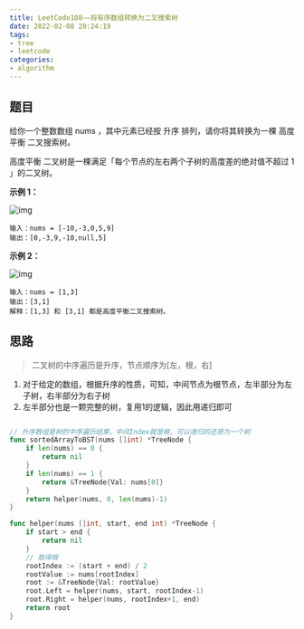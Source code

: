```yaml
---
title: LeetCode108——将有序数组转换为二叉搜索树
date: 2022-02-08 20:24:19
tags:
- tree
- leetcode
categories:
- algorithm
---
```


## 题目

给你一个整数数组 nums ，其中元素已经按 升序 排列，请你将其转换为一棵 高度平衡 二叉搜索树。

高度平衡 二叉树是一棵满足「每个节点的左右两个子树的高度差的绝对值不超过 1 」的二叉树。

**示例 1：**

![img](https://assets.leetcode.com/uploads/2021/02/18/btree1.jpg)

```
输入：nums = [-10,-3,0,5,9]
输出：[0,-3,9,-10,null,5]
```

**示例 2：**

![img](https://assets.leetcode.com/uploads/2021/02/18/btree.jpg)

```
输入：nums = [1,3]
输出：[3,1]
解释：[1,3] 和 [3,1] 都是高度平衡二叉搜索树。
```

## 思路

> 二叉树的中序遍历是升序，节点顺序为[左，根，右]

1. 对于给定的数组，根据升序的性质，可知，中间节点为根节点，左半部分为左子树，右半部分为右子树
2. 左半部分也是一颗完整的树，复用1的逻辑，因此用递归即可

```go

// 升序数组是树的中序遍历结果，中间Index就是根，可以递归的还原为一个树
func sortedArrayToBST(nums []int) *TreeNode {
	if len(nums) == 0 {
		return nil
	}
	if len(nums) == 1 {
		return &TreeNode{Val: nums[0]}
	}
	return helper(nums, 0, len(nums)-1)
}

func helper(nums []int, start, end int) *TreeNode {
	if start > end {
		return nil
	}
	// 取得根
	rootIndex := (start + end) / 2
	rootValue := nums[rootIndex]
	root := &TreeNode{Val: rootValue}
	root.Left = helper(nums, start, rootIndex-1)
	root.Right = helper(nums, rootIndex+1, end)
	return root
}

```

